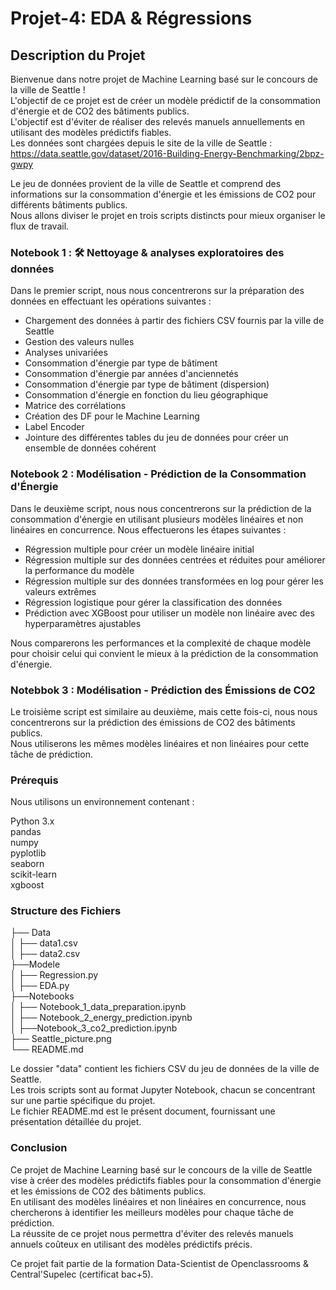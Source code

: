 # Projet-4: EDA & Régressions


## Description du Projet
Bienvenue dans notre projet de Machine Learning basé sur le concours de la ville de Seattle !    
L'objectif de ce projet est de créer un modèle prédictif de la consommation d'énergie et de CO2 des bâtiments publics.     
L'objectif est d'éviter de réaliser des relevés manuels annuellements en utilisant des modèles prédictifs fiables.    
Les données sont chargées depuis le site de la ville de Seattle : https://data.seattle.gov/dataset/2016-Building-Energy-Benchmarking/2bpz-gwpy

Le jeu de données provient de la ville de Seattle et comprend des informations sur la consommation d'énergie et les émissions de CO2 pour différents bâtiments publics.      
Nous allons diviser le projet en trois scripts distincts pour mieux organiser le flux de travail.

### Notebook 1 : 🛠 Nettoyage & analyses exploratoires des données
Dans le premier script, nous nous concentrerons sur la préparation des données en effectuant les opérations suivantes :

- Chargement des données à partir des fichiers CSV fournis par la ville de Seattle
- Gestion des valeurs nulles
- Analyses univariées
- Consommation d'énergie par type de bâtiment
- Consommation d'énergie par années d'anciennetés
- Consommation d'énergie par type de bâtiment (dispersion)
- Consommation d'énergie en fonction du lieu géographique
- Matrice des corrélations
- Création des DF pour le Machine Learning
- Label Encoder
- Jointure des différentes tables du jeu de données pour créer un ensemble de données cohérent
  
### Notebook 2 : Modélisation - Prédiction de la Consommation d'Énergie
Dans le deuxième script, nous nous concentrerons sur la prédiction de la consommation d'énergie en utilisant plusieurs modèles linéaires et non linéaires en concurrence. Nous effectuerons les étapes suivantes :

- Régression multiple pour créer un modèle linéaire initial
- Régression multiple sur des données centrées et réduites pour améliorer la performance du modèle
- Régression multiple sur des données transformées en log pour gérer les valeurs extrêmes
- Régression logistique pour gérer la classification des données
- Prédiction avec XGBoost pour utiliser un modèle non linéaire avec des hyperparamètres ajustables
    
Nous comparerons les performances et la complexité de chaque modèle pour choisir celui qui convient le mieux à la prédiction de la consommation d'énergie.

### Notebbok 3 : Modélisation - Prédiction des Émissions de CO2
Le troisième script est similaire au deuxième, mais cette fois-ci, nous nous concentrerons sur la prédiction des émissions de CO2 des bâtiments publics.    
Nous utiliserons les mêmes modèles linéaires et non linéaires pour cette tâche de prédiction.

### Prérequis
Nous utilisons un environnement contenant :

Python 3.x     
pandas     
numpy    
pyplotlib    
seaborn    
scikit-learn    
xgboost    

### Structure des Fichiers

├── Data       
│   ├── data1.csv     
│   ├── data2.csv      
├──Modele     
│   ├── Regression.py     
│   ├── EDA.py      
├──Notebooks     
│  ├── Notebook_1_data_preparation.ipynb     
│  ├── Notebook_2_energy_prediction.ipynb      
│  ├──Notebook_3_co2_prediction.ipynb      
├── Seattle_picture.png       
└── README.md     


Le dossier "data" contient les fichiers CSV du jeu de données de la ville de Seattle.      
Les trois scripts sont au format Jupyter Notebook, chacun se concentrant sur une partie spécifique du projet.      
Le fichier README.md est le présent document, fournissant une présentation détaillée du projet.      

### Conclusion
Ce projet de Machine Learning basé sur le concours de la ville de Seattle vise à créer des modèles prédictifs fiables pour la consommation d'énergie et les émissions de CO2 des bâtiments publics.    
En utilisant des modèles linéaires et non linéaires en concurrence, nous chercherons à identifier les meilleurs modèles pour chaque tâche de prédiction.     
La réussite de ce projet nous permettra d'éviter des relevés manuels annuels coûteux en utilisant des modèles prédictifs précis.      

Ce projet fait partie de la formation Data-Scientist de Openclassrooms & Central'Supelec (certificat bac+5).








